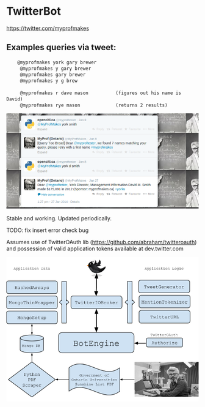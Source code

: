TwitterBot 
===============

https://twitter.com/myprofmakes

Examples queries via tweet:
---

   	    @myprofmakes york gary brewer
		 @myprofmakes y gary brewer
		 @myprofmakes gary brewer
		 @myprofmakes y g brew

		 @myprofmakes r dave mason   		(figures out his name is David)
		 @myprofmakes rye mason		     	(returns 2 results)


![Alt text](myprof1.png "samples")

Stable and working. Updated periodically. 

TODO: fix insert error check bug

Assumes use of TwitterOAuth lib (https://github.com/abraham/twitteroauth)
and possession of valid application tokens available at dev.twitter.com

![Alt text](app.png "big picture")
